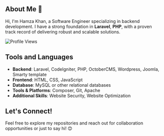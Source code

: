 ## About Me 👋

Hi, I'm Hamza Khan, a Software Engineer specializing in backend development. I have a strong foundation in **Laravel**, **PHP**, with a proven track record of delivering robust and scalable solutions.

![Profile Views](https://komarev.com/ghpvc/?username=hamza-ain-uddin-khan&color=blueviolet)

## Tools and Languages

- **Backend**: Laravel, CodeIgniter, PHP, OctoberCMS, Wordpress, Joomla, Smarty template
- **Frontend**: HTML, CSS, JavaScript
- **Database**: MySQL or other relational databases
- **Tools & Platforms**: Composer, Git, Apache
- **Additional Skills**: Website Security, Website Optimization

## Let's Connect!

Feel free to explore my repositories and reach out for collaboration opportunities or just to say hi! 😊
